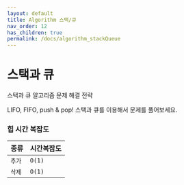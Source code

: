 ```yaml
---
layout: default
title: Algorithm 스택/큐
nav_order: 12
has_children: true
permalink: /docs/algorithm_stackQueue
---
```



# 스택과 큐

스택과 큐 알고리즘 문제 해결 전략  

LIFO, FIFO, push & pop! 스택과 큐를 이용해서 문제를 풀어보세요.

### 힙 시간 복잡도

| 종류    | 시간복잡도      |
|:-------|:-------------|
| `추가`  | `O(1)`   |
| `삭제`  | `O(1)`   |  